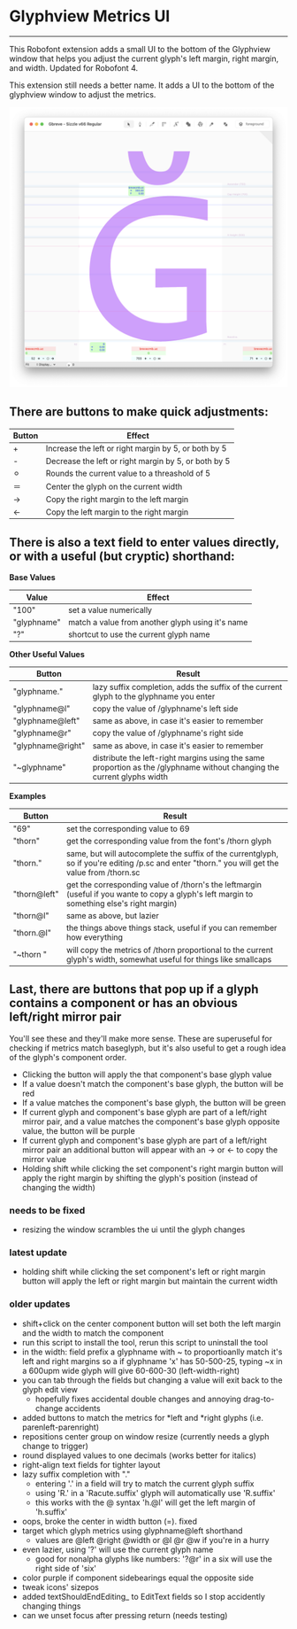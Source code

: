 # Glyphview Metrics UI
---

This Robofont extension adds a small UI to the bottom of the Glyphview window that helps you adjust the current glyph's left margin, right margin, and width. Updated for Robofont 4.

This extension still needs a better name. It adds a UI to the bottom of the glyphview window to adjust the metrics.


<img src="./resources/ScreenShot.png" width="666" alt="Glyphview Metrics HUD ScreenShot">


## There are buttons to make quick adjustments:


| Button | Effect |
|--------|--------|
| \+ | Increase the left or right margin by 5, or both by 5 |
| \- | Decrease the left or right margin by 5, or both by 5 |
| ⚪︎ | Rounds the current value to a threashold of 5 |
| ＝ | Center the glyph on the current width |
| → | Copy the right margin to the left margin |
| ← | Copy the left margin to the right margin |


## There is also a text field to enter values directly, or with a useful (but cryptic) shorthand:


**Base Values**

| Value | Effect |
|--------|--------|
| "100" | set a value numerically |
| "glyphname" | match a value from another glyph using it's name |
| "?" | shortcut to use the current glyph name |


**Other Useful Values**

| Button | Result |
|--------|--------|
| "glyphname." | lazy suffix completion, adds the suffix of the current glyph to the glyphname you enter |
| "glyphname@l"  | copy the value of /glyphname's left side |
| "glyphname@left" | same as above, in case it's easier to remember |
| "glyphname@r"  | copy the value of /glyphname's right side |
| "glyphname@right" | same as above, in case it's easier to remember |
| "~glyphname" | distribute the left-right margins using the same proportion as the /glyphname without changing the current glyphs width |


**Examples**

| Button | Result |
|--------|--------|
| "69" | set the corresponding value to 69 |
| "thorn" | get the corresponding value from the font's /thorn glyph |
| "thorn." | same, but will autocomplete the suffix of the currentglyph, so if you're editing /p.sc and enter "thorn." you will get the value from /thorn.sc |
| "thorn@left" | get the corresponding value of /thorn's the leftmargin (useful if you wante to copy a glyph's left margin to something else's right margin)  |
| "thorn@l" | same as above, but lazier  |
| "thorn.@l" | the things above things stack, useful if you can remember how everything |
| "~thorn " | will copy the metrics of /thorn proportional to the current glyph's width, somewhat useful for things like smallcaps |

## Last, there are buttons that pop up if a glyph contains a component or has an obvious left/right mirror pair

You'll see these and they'll make more sense. These are superuseful for checking if metrics match baseglyph, but it's also useful to get a rough idea of the glyph's component order.
- Clicking the button will apply the that component's base glyph value
- If a value doesn't match the component's base glyph, the button will be red
- If a value matches the component's base glyph, the button will be green
- If current glyph and component's base glyph are part of a left/right mirror pair, and a value matches the component's base glyph opposite value, the button will be purple
- If current glyph and component's base glyph are part of a left/right mirror pair an additional button will appear with an → or ← to copy the mirror value
- Holding shift while clicking the set component's right margin button will apply the right margin by shifting the glyph's position (instead of changing the width)



### needs to be fixed
- resizing the window scrambles the ui until the glyph changes

### latest update
- holding shift while clicking the set component's left or right margin button will apply the left or right margin but maintain the current width

### older updates
- shift+click on the center component button will set both the left margin and the width to match the component
- run this script to install the tool, rerun this script to uninstall the tool
- in the width: field
    prefix a glyphname with ~ to proportioanlly match it's left and right margins
    so a if glyphname 'x' has 50-500-25, typing ~x in a 600upm wide glyph will give 60-600-30 (left-width-right)
- you can tab through the fields but changing a value will exit back to the glyph edit view
    - hopefully fixes accidental double changes and annoying drag-to-change accidents
- added buttons to match the metrics for *left and *right glyphs (i.e. parenleft-parenright)
- repositions center group on window resize (currently needs a glyph change to trigger)
- round displayed values to one decimals (works better for italics)
- right-align text fields for tighter layout
- lazy suffix completion with "."
    - entering '.' in a field will try to match the current glyph suffix
    - using 'R.' in a 'Racute.suffix' glyph will automatically use 'R.suffix'
    - this works with the @ syntax 'h.@l' will get the left margin of 'h.suffix'
- oops, broke the center in width button (=). fixed
- target which glyph metrics using glyphname@left shorthand
    - values are @left @right @width or @l @r @w if you're in a hurry
- even lazier, using '?' will use the current glyph name
    - good for nonalpha glyphs like numbers: '?@r' in a six will use the right side of 'six'
- color purple if component sidebearings equal the opposite side
- tweak icons' sizepos
- added textShouldEndEditing_ to EditText fields so I stop accidently changing things
- can we unset focus after pressing return (needs testing)





